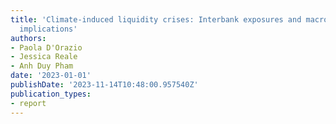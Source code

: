 ```yaml
---
title: 'Climate-induced liquidity crises: Interbank exposures and macroprudential
  implications'
authors:
- Paola D'Orazio
- Jessica Reale
- Anh Duy Pham
date: '2023-01-01'
publishDate: '2023-11-14T10:48:00.957540Z'
publication_types:
- report
---
```

